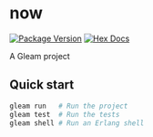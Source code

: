 # now

[![Package Version](https://img.shields.io/hexpm/v/now)](https://hex.pm/packages/now)
[![Hex Docs](https://img.shields.io/badge/hex-docs-ffaff3)](https://hexdocs.pm/now/)

A Gleam project

## Quick start

```sh
gleam run   # Run the project
gleam test  # Run the tests
gleam shell # Run an Erlang shell
```
